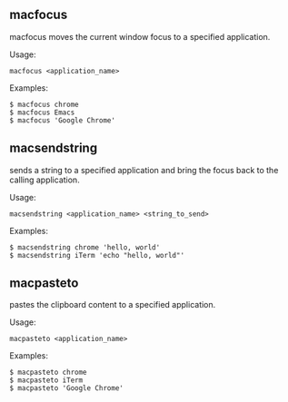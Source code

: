 macfocus
--------

  macfocus moves the current window focus to a specified application.

  Usage:
     
    macfocus <application_name>

  Examples:
  
    $ macfocus chrome
    $ macfocus Emacs
    $ macfocus 'Google Chrome'

macsendstring
------------

  sends a string to a specified application and bring the focus back to the
  calling application.

  Usage:
  
    macsendstring <application_name> <string_to_send>

  Examples:
  
    $ macsendstring chrome 'hello, world'
    $ macsendstring iTerm 'echo "hello, world"'

macpasteto
----------

  pastes the clipboard content to a specified application.

  Usage:
  
    macpasteto <application_name>

  Examples:
  
    $ macpasteto chrome
    $ macpasteto iTerm
    $ macpasteto 'Google Chrome'

